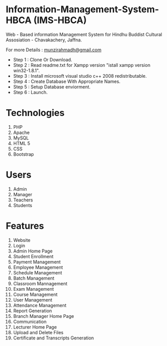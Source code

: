 # Information-Management-System-HBCA (IMS-HBCA)

Web - Based information Management System for Hindhu Buddist Cultural Assosiation - Chavakachery, Jaffna. 

For more Details : munzirahmadh@gmail.com 

* Step 1 : Clone Or Download. 
* Step 2 : Read readme.txt for Xampp version "istall xampp version win32-1.8.1". 
* Step 3 : Install microsoft visual studio c++ 2008 redistributable. 
* Step 4 : Create Database With Appropriate Names. 
* Step 5 : Setup Database enviorment. 
* Step 6 : Launch.

# Technologies

1. PHP
2. Apache
3. MySQL
4. HTML 5
5. CSS
6. Bootstrap 

# Users

1. Admin
2. Manager
3. Teachers
4. Students

# Features

1. Website
2. Login
3. Admin Home Page
4. Student Enrollment
5. Payment Management
6. Employee Management
7. Schedule Management
8. Batch Management
9. Classroom Mannagement
10. Exam Management
11. Course Management
12. User Management
13. Attendance Management
14. Report Generation
15. Branch Manager Home Page
17. Communication
18. Lecturer Home Page
19. Upload and Delete Files
20. Certificate and Transcripts Generation
